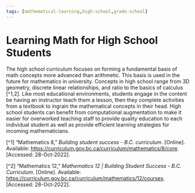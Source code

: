 ```yaml
---
tags: [mathematical-learning,high-school,grade-school]
---
```

# Learning Math for High School Students

The high school curriculum focuses on forming a fundamental basis of math concepts more advanced than arithmetic.  This basis is used in the future for mathematics in university.  Concepts in high school range from 3D geometry, discrete linear relationships, and ratio to the basics of calculus [^1,2].  Like most educational environments, students engage in the content be having an instructor teach them a lesson, then they complete activities from a textbook to ingrain the mathematical concepts in their head.  High school students can benefit from computational augmentation to make it easier for overworked teaching staff to provide quality education to each individual student as well as provide efficient learning strategies for incoming mathematicians.

[^1] “Mathematics 8,” _Building student success - B.C. curriculum_. [Online]. Available: https://curriculum.gov.bc.ca/curriculum/mathematics/8/core. [Accessed: 28-Oct-2022].

[^2] “Mathematics 12,” _Mathematics 12 | Building Student Success - B.C. Curriculum_. [Online]. Available: https://curriculum.gov.bc.ca/curriculum/mathematics/12/courses. [Accessed: 28-Oct-2022].
